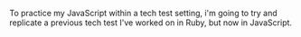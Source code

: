 To practice my JavaScript within a tech test setting, i'm going to try and replicate a previous tech test I've worked on in Ruby, but now in JavaScript.
